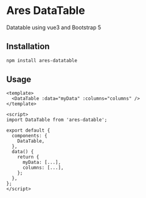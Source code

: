 # Ares DataTable

Datatable using vue3 and Bootstrap 5

## Installation

```bash
npm install ares-datatable
```

## Usage
```vue
<template>
  <DataTable :data="myData" :columns="columns" />
</template>

<script>
import DataTable from 'ares-datable';

export default {
  components: {
    DataTable,
  },
  data() {
    return {
      myData: [...],
      columns: [...],
    };
  },
};
</script>
```
